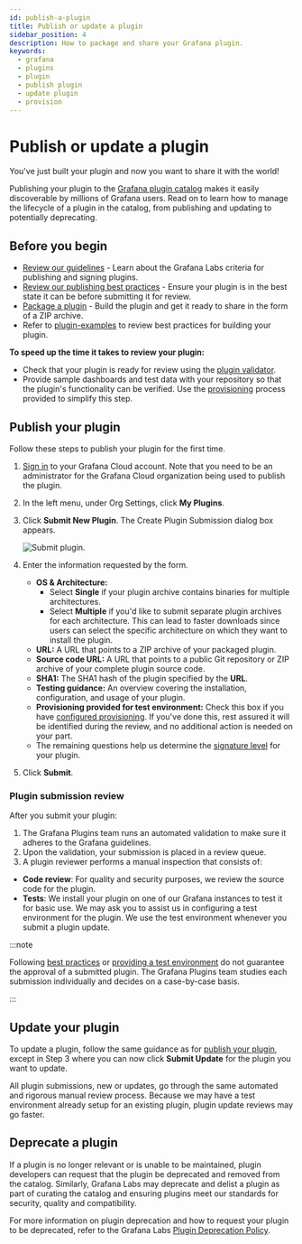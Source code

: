 ```yaml
---
id: publish-a-plugin
title: Publish or update a plugin
sidebar_position: 4
description: How to package and share your Grafana plugin.
keywords:
  - grafana
  - plugins
  - plugin
  - publish plugin
  - update plugin
  - provision
---
```


# Publish or update a plugin

You've just built your plugin and now you want to share it with the world! 

Publishing your plugin to the [Grafana plugin catalog](https://grafana.com/plugins) makes it easily discoverable by millions of Grafana users. Read on to learn how to manage the lifecycle of a plugin in the catalog, from publishing and updating to potentially deprecating.

## Before you begin

- [Review our guidelines](https://grafana.com/legal/plugins/#plugin-publishing-and-signing-criteria) - Learn about the Grafana Labs criteria for publishing and signing plugins.
- [Review our publishing best practices](../publish-a-plugin/publishing-best-practices.md) - Ensure your plugin is in the best state it can be before submitting it for review.
- [Package a plugin](./package-a-plugin.md) - Build the plugin and get it ready to share in the form of a ZIP archive.
- Refer to [plugin-examples](https://github.com/grafana/grafana-plugin-examples) to review best practices for building your plugin.

**To speed up the time it takes to review your plugin:**

- Check that your plugin is ready for review using the [plugin validator](https://github.com/grafana/plugin-validator).
- Provide sample dashboards and test data with your repository so that the plugin's functionality can be verified. Use the [provisioning](./provide-test-environment.md) process provided to simplify this step.

## Publish your plugin

Follow these steps to publish your plugin for the first time.

1. [Sign in](https://grafana.com/auth/sign-in) to your Grafana Cloud account. Note that you need to be an administrator for the Grafana Cloud organization being used to publish the plugin.
1. In the left menu, under Org Settings, click **My Plugins**.
1. Click **Submit New Plugin**. The Create Plugin Submission dialog box appears.

   ![Submit plugin.](/img/plugins-submission-create.png)

1. Enter the information requested by the form.
   - **OS & Architecture:**
     - Select **Single** if your plugin archive contains binaries for multiple architectures.
     - Select **Multiple** if you'd like to submit separate plugin archives for each architecture.
       This can lead to faster downloads since users can select the specific architecture on which they want to install the plugin.
   - **URL:** A URL that points to a ZIP archive of your packaged plugin.
   - **Source code URL:** A URL that points to a public Git repository or ZIP archive of your complete plugin source code.
   - **SHA1:** The SHA1 hash of the plugin specified by the **URL**.
   - **Testing guidance:** An overview covering the installation, configuration, and usage of your plugin.
   - **Provisioning provided for test environment:** Check this box if you have [configured provisioning](./provide-test-environment.md). If you've done this, rest assured it will be identified during the review, and no additional action is needed on your part.
   - The remaining questions help us determine the [signature level](https://grafana.com/legal/plugins/#what-are-the-different-classifications-of-plugins) for your plugin.
1. Click **Submit**.

### Plugin submission review

After you submit your plugin:

1. The Grafana Plugins team runs an automated validation to make sure it adheres to the Grafana guidelines.
1. Upon the validation, your submission is placed in a review queue.
1. A plugin reviewer performs a manual inspection that consists of: 
  - **Code review**: For quality and security purposes, we review the source code for the plugin.
  - **Tests**: We install your plugin on one of our Grafana instances to test it for basic use. 
    We may ask you to assist us in configuring a test environment for the plugin.
    We use the test environment whenever you submit a plugin update.

:::note

Following [best practices](./publishing-best-practices.md) or [providing a test environment](./provide-test-environment.md) do not guarantee the approval of a submitted plugin. The Grafana Plugins team studies each submission individually and decides on a case-by-case basis. 

:::

## Update your plugin

To update a plugin, follow the same guidance as for [publish your plugin](#publish-your-plugin), except in Step 3 where you can now click **Submit Update** for the plugin you want to update.

All plugin submissions, new or updates, go through the same automated and rigorous manual review process. Because we may have a test environment already setup for an existing plugin, plugin update reviews may go faster.

## Deprecate a plugin

If a plugin is no longer relevant or is unable to be maintained, plugin developers can request that the plugin be deprecated and removed from the catalog. Similarly, Grafana Labs may deprecate and delist a plugin as part of curating the catalog and ensuring plugins meet our standards for security, quality and compatibility.

For more information on plugin deprecation and how to request your plugin to be deprecated, refer to the Grafana Labs [Plugin Deprecation Policy](https://grafana.com/legal/plugin-deprecation/).

